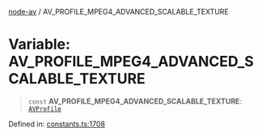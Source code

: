 [node-av](../globals.md) / AV\_PROFILE\_MPEG4\_ADVANCED\_SCALABLE\_TEXTURE

# Variable: AV\_PROFILE\_MPEG4\_ADVANCED\_SCALABLE\_TEXTURE

> `const` **AV\_PROFILE\_MPEG4\_ADVANCED\_SCALABLE\_TEXTURE**: [`AVProfile`](../type-aliases/AVProfile.md)

Defined in: [constants.ts:1708](https://github.com/seydx/av/blob/f8631fc881b394300b1479f511d55cf1c370a87f/src/constants/constants.ts#L1708)
